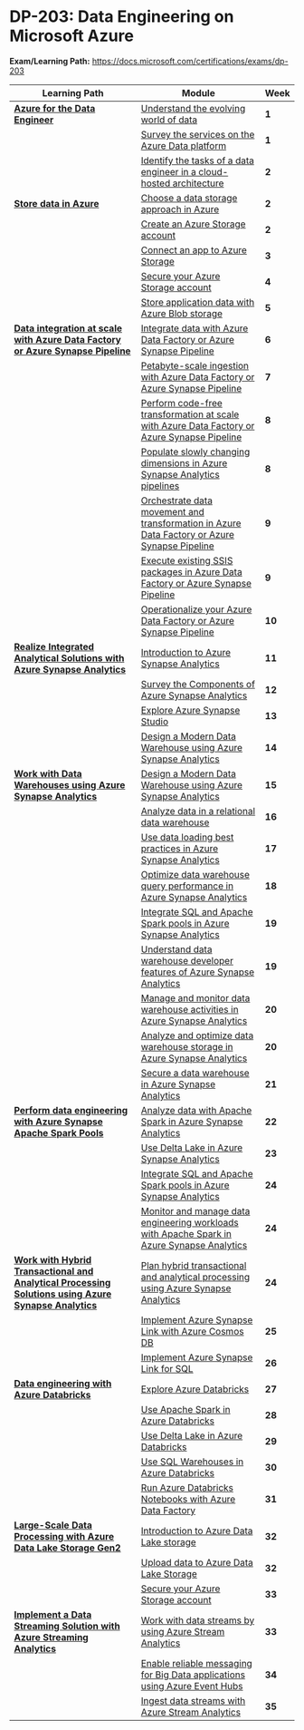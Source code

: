 # DP-203: Data Engineering on Microsoft Azure

**Exam/Learning Path:** https://docs.microsoft.com/certifications/exams/dp-203

| **Learning Path** | **Module** | **Week** |
|-|-|-|
|**[Azure for the Data Engineer](https://docs.microsoft.com/learn/paths/azure-for-the-data-engineer/)**| [Understand the evolving world of data](https://docs.microsoft.com/learn/modules/evolving-world-of-data/) | **1** 
| | [Survey the services on the Azure Data platform](https://docs.microsoft.com/learn/modules/survey-the-azure-data-platform/) | **1** 
| | [Identify the tasks of a data engineer in a cloud-hosted architecture](https://docs.microsoft.com/learn/modules/data-engineering-processes/) | **2** 
|**[Store data in Azure](https://docs.microsoft.com/learn/paths/store-data-in-azure/)**| [Choose a data storage approach in Azure](https://docs.microsoft.com/learn/modules/choose-storage-approach-in-azure/) | **2** 
| | [Create an Azure Storage account](https://docs.microsoft.com/learn/modules/create-azure-storage-account/) | **2** 
| | [Connect an app to Azure Storage](https://docs.microsoft.com/learn/modules/connect-an-app-to-azure-storage/) | **3** 
| | [Secure your Azure Storage account](https://docs.microsoft.com/learn/modules/secure-azure-storage-account/) | **4** 
| | [Store application data with Azure Blob storage](https://docs.microsoft.com/learn/modules/store-app-data-with-azure-blob-storage/) | **5** 
|**[Data integration at scale with Azure Data Factory or Azure Synapse Pipeline](https://docs.microsoft.com/learn/paths/data-integration-scale-azure-data-factory/)**| [Integrate data with Azure Data Factory or Azure Synapse Pipeline](https://docs.microsoft.com/learn/modules/data-integration-azure-data-factory/) | **6** 
| | [Petabyte-scale ingestion with Azure Data Factory or Azure Synapse Pipeline](https://docs.microsoft.com/learn/modules/petabyte-scale-ingestion-azure-data-factory/) | **7** 
| | [Perform code-free transformation at scale with Azure Data Factory or Azure Synapse Pipeline](https://docs.microsoft.com/learn/modules/code-free-transformation-scale/) | **8** 
| | [Populate slowly changing dimensions in Azure Synapse Analytics pipelines](https://docs.microsoft.com/learn/modules/populate-slowly-changing-dimensions-azure-synapse-analytics-pipelines/) | **8** 
| | [Orchestrate data movement and transformation in Azure Data Factory or Azure Synapse Pipeline](https://docs.microsoft.com/learn/modules/orchestrate-data-movement-transformation-azure-data-factory/) | **9** 
| | [Execute existing SSIS packages in Azure Data Factory or Azure Synapse Pipeline](https://docs.microsoft.com/learn/modules/execute-existing-ssis-packages-azure-data-factory/) | **9** 
| | [Operationalize your Azure Data Factory or Azure Synapse Pipeline](https://docs.microsoft.com/learn/modules/operationalize-azure-data-factory-pipelines/) | **10** 
|**[Realize Integrated Analytical Solutions with Azure Synapse Analytics](https://docs.microsoft.com/learn/paths/realize-integrated-analytical-solutions-with-azure-synapse-analytics/)**| [Introduction to Azure Synapse Analytics](https://docs.microsoft.com/learn/modules/introduction-azure-synapse-analytics/) | **11** 
| | [Survey the Components of Azure Synapse Analytics](https://docs.microsoft.com/learn/modules/survey-components-of-azure-synapse-analytics/) | **12** 
| | [Explore Azure Synapse Studio](https://docs.microsoft.com/learn/modules/explore-azure-synapse-studio/) | **13** 
| | [Design a Modern Data Warehouse using Azure Synapse Analytics](https://docs.microsoft.com/learn/modules/design-modern-data-warehouse-using-azure-synapse-analytics/) | **14** 
|**[Work with Data Warehouses using Azure Synapse Analytics](https://docs.microsoft.com/learn/paths/work-with-data-warehouses-using-azure-synapse-analytics/)**| [Design a Modern Data Warehouse using Azure Synapse Analytics](https://docs.microsoft.com/learn/modules/design-modern-data-warehouse-using-azure-synapse-analytics/) | **15** 
| | [Analyze data in a relational data warehouse](https://docs.microsoft.com/learn/modules/design-multidimensional-schema-to-optimize-analytical-workloads/) | **16** 
| | [Use data loading best practices in Azure Synapse Analytics](https://docs.microsoft.com/learn/modules/use-data-loading-best-practices-azure-synapse-analytics/) | **17** 
| | [Optimize data warehouse query performance in Azure Synapse Analytics](https://docs.microsoft.com/learn/modules/optimize-data-warehouse-query-performance-azure-synapse-analytics/) | **18** 
| | [Integrate SQL and Apache Spark pools in Azure Synapse Analytics](https://docs.microsoft.com/learn/modules/integrate-sql-apache-spark-pools-azure-synapse-analytics/) | **19** 
| | [Understand data warehouse developer features of Azure Synapse Analytics](https://docs.microsoft.com/learn/modules/understand-data-warehouse-developer-features-of-azure-synapse-analytics/) | **19** 
| | [Manage and monitor data warehouse activities in Azure Synapse Analytics](https://docs.microsoft.com/learn/modules/manage-monitor-data-warehouse-activities-azure-synapse-analytics/) | **20** 
| | [Analyze and optimize data warehouse storage in Azure Synapse Analytics](https://docs.microsoft.com/learn/modules/analyze-optimize-data-warehouse-storage-azure-synapse-analytics/) | **20** 
| | [Secure a data warehouse in Azure Synapse Analytics](https://docs.microsoft.com/learn/modules/secure-data-warehouse-azure-synapse-analytics/) | **21** 
|**[Perform data engineering with Azure Synapse Apache Spark Pools](https://docs.microsoft.com/learn/paths/perform-data-engineering-with-azure-synapse-apache-spark-pools/)**| [Analyze data with Apache Spark in Azure Synapse Analytics](https://docs.microsoft.com/learn/modules/understand-big-data-engineering-with-apache-spark-azure-synapse-analytics/) | **22** 
| | [Use Delta Lake in Azure Synapse Analytics](https://docs.microsoft.com/learn/modules/use-delta-lake-azure-synapse-analytics/) | **23** 
| | [Integrate SQL and Apache Spark pools in Azure Synapse Analytics](https://docs.microsoft.com/learn/modules/integrate-sql-apache-spark-pools-azure-synapse-analytics/) | **24** 
| | [Monitor and manage data engineering workloads with Apache Spark in Azure Synapse Analytics](https://docs.microsoft.com/learn/modules/monitor-manage-data-engineering-workloads-apache-spark-azure-synapse-analytics/) | **24** 
|**[Work with Hybrid Transactional and Analytical Processing Solutions using Azure Synapse Analytics](https://docs.microsoft.com/learn/paths/work-with-hybrid-transactional-analytical-processing-solutions/)**| [Plan hybrid transactional and analytical processing using Azure Synapse Analytics](https://docs.microsoft.com/learn/modules/design-hybrid-transactional-analytical-processing-using-azure-synapse-analytics/) | **24** 
| | [Implement Azure Synapse Link with Azure Cosmos DB](https://docs.microsoft.com/learn/modules/configure-azure-synapse-link-with-azure-cosmos-db/) | **25** 
| | [Implement Azure Synapse Link for SQL](https://docs.microsoft.com/learn/modules/implement-synapse-link-for-sql/) | **26** 
|**[Data engineering with Azure Databricks](https://docs.microsoft.com/learn/paths/data-engineer-azure-databricks/)**| [Explore Azure Databricks](https://docs.microsoft.com/learn/modules/explore-azure-databricks/) | **27** 
| | [Use Apache Spark in Azure Databricks](https://docs.microsoft.com/learn/modules/use-apache-spark-azure-databricks/) | **28** 
| | [Use Delta Lake in Azure Databricks](https://docs.microsoft.com/learn/modules/use-delta-lake-azure-databricks/) | **29** 
| | [Use SQL Warehouses in Azure Databricks](https://docs.microsoft.com/learn/modules/use-sql-warehouses-azure-databricks/) | **30** 
| | [Run Azure Databricks Notebooks with Azure Data Factory](https://docs.microsoft.com/learn/modules/run-azure-databricks-notebooks-azure-data-factory/) | **31** 
|**[Large-Scale Data Processing with Azure Data Lake Storage Gen2](https://docs.microsoft.com/learn/paths/data-processing-with-azure-adls/)**| [Introduction to Azure Data Lake storage](https://docs.microsoft.com/learn/modules/introduction-to-azure-data-lake-storage/) | **32** 
| | [Upload data to Azure Data Lake Storage](https://docs.microsoft.com/learn/modules/upload-data-to-azure-data-lake-storage/) | **32** 
| | [Secure your Azure Storage account](https://docs.microsoft.com/learn/modules/secure-azure-storage-account/) | **33** 
|**[Implement a Data Streaming Solution with Azure Streaming Analytics](https://docs.microsoft.com/learn/paths/implement-data-streaming-with-asa/)**| [Work with data streams by using Azure Stream Analytics](https://docs.microsoft.com/learn/modules/introduction-to-data-streaming/) | **33** 
| | [Enable reliable messaging for Big Data applications using Azure Event Hubs](https://docs.microsoft.com/learn/modules/enable-reliable-messaging-for-big-data-apps-using-event-hubs/) | **34** 
| | [Ingest data streams with Azure Stream Analytics](https://docs.microsoft.com/learn/modules/ingest-data-streams-with-azure-stream-analytics/) | **35** 
